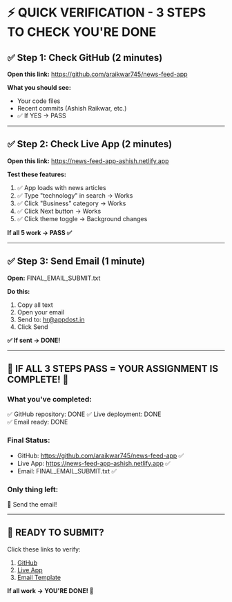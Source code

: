 # ⚡ QUICK VERIFICATION - 3 STEPS TO CHECK YOU'RE DONE

## ✅ Step 1: Check GitHub (2 minutes)
**Open this link:** https://github.com/araikwar745/news-feed-app

**What you should see:**
- Your code files
- Recent commits (Ashish Raikwar, etc.)
- ✅ If YES → PASS

---

## ✅ Step 2: Check Live App (2 minutes)
**Open this link:** https://news-feed-app-ashish.netlify.app

**Test these features:**
1. ✅ App loads with news articles
2. ✅ Type "technology" in search → Works
3. ✅ Click "Business" category → Works
4. ✅ Click Next button → Works
5. ✅ Click theme toggle → Background changes

**If all 5 work → PASS ✅**

---

## ✅ Step 3: Send Email (1 minute)
**Open:** FINAL_EMAIL_SUBMIT.txt

**Do this:**
1. Copy all text
2. Open your email
3. Send to: hr@appdost.in
4. Click Send

**✅ If sent → DONE!**

---

## 🎯 IF ALL 3 STEPS PASS = YOUR ASSIGNMENT IS COMPLETE! 🎉

### What you've completed:
✅ GitHub repository: DONE
✅ Live deployment: DONE  
✅ Email ready: DONE

### Final Status:
- GitHub: https://github.com/araikwar745/news-feed-app ✅
- Live App: https://news-feed-app-ashish.netlify.app ✅
- Email: FINAL_EMAIL_SUBMIT.txt ✅

### Only thing left:
📧 Send the email!

---

## 🚀 READY TO SUBMIT?

Click these links to verify:
1. [GitHub](https://github.com/araikwar745/news-feed-app)
2. [Live App](https://news-feed-app-ashish.netlify.app)
3. [Email Template](ASSIGNMENT_1/FINAL_EMAIL_SUBMIT.txt)

**If all work → YOU'RE DONE! 🎉**

